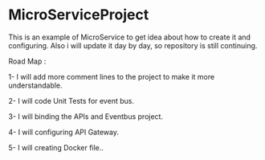 # MicroServiceProject
<p> This is an example of MicroService to get idea about how to create it and configuring. Also i will update it day by day, so repository is still continuing.</p>

<p> Road Map : </p>
<p> 1-  I will add more comment lines to the project to make it more understandable.</p>
<p> 2- I will code Unit Tests for event bus.</p>
<p> 3- I will binding the APIs and Eventbus project.</p>
<p> 4- I will configuring API Gateway. </p>
<p> 5- I will creating Docker file..</p>